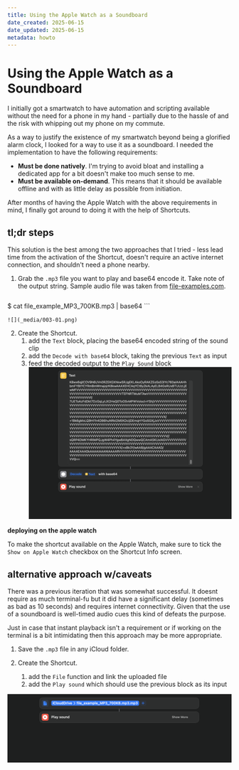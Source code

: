 ```yaml
---
title: Using the Apple Watch as a Soundboard
date_created: 2025-06-15
date_updated: 2025-06-15
metadata: howto
---
```

# Using the Apple Watch as a Soundboard

I initially got a smartwatch to have automation and scripting available without the need for a phone in my hand - partially due to the hassle of and the risk with whipping out my phone on my  commute. 

As a way to justify the existence of my smartwatch beyond being a glorified alarm clock, I looked for a way to use it as a soundboard. I needed the implementation to have the following requirements:

- **Must be done natively**. I'm trying to avoid bloat and installing a dedicated app for a bit doesn't make too much sense to me.
- **Must be available on-demand**. This means that it should be available offline and with as little delay as possible from initiation.

After months of having the Apple Watch with the above requirements in mind, I finally got around to doing it with the help of Shortcuts.

## tl;dr steps

This solution is the best among the two approaches that I tried - less lead time from the activation of the Shortcut, doesn't require an active internet connection, and shouldn't need a phone nearby.

1. Grab the `.mp3` file you want to play and base64 encode it. Take note of the output string. Sample audio file was taken from [file-examples.com](https://file-examples.com/index.php/sample-audio-files/sample-mp3-download/).

	```bash
$ cat file_example_MP3_700KB.mp3 | base64
	```

	![](_media/003-01.png)

2. Create the Shortcut.
	1. add the `Text` block, placing the base64 encoded string of the sound clip
	2. add the `Decode with base64` block, taking the previous `Text` as input 
	3. feed the decoded output to the `Play Sound` block
	![](_media/003-02.png)
	
**deploying on the apple watch**

To make the shortcut available on the Apple Watch, make sure to tick the `Show on Apple Watch` checkbox on the Shortcut Info screen.

## alternative approach w/caveats

There was a previous iteration that was somewhat successful. It doesnt require as much terminal-fu but it did have a significant delay (sometimes as bad as 10 seconds) and requires internet connectivity.  Given that the use of a soundboard is well-timed audio cues this kind of defeats the purpose. 

Just in case that instant playback isn't a requirement or if working on the terminal is a bit intimidating then this approach may be more appropriate.

1. Save the `.mp3` file in any iCloud folder. 

2. Create the Shortcut.
	1. add the `File` function and link the uploaded file
	2. add the `Play sound` which should use the previous block as its input

![](_media/003-03.png)
